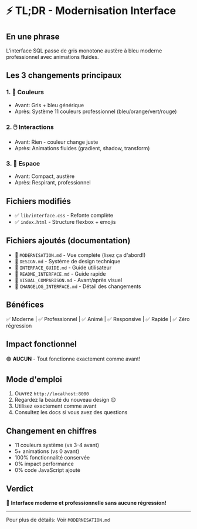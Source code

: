 # ⚡ TL;DR - Modernisation Interface

## En une phrase
L'interface SQL passe de gris monotone austère à bleu moderne professionnel avec animations fluides.

## Les 3 changements principaux

### 1. 🎨 **Couleurs**
- Avant: Gris + bleu générique
- Après: Système 11 couleurs professionnel (bleu/orange/vert/rouge)

### 2. 🖱️ **Interactions**
- Avant: Rien - couleur change juste
- Après: Animations fluides (gradient, shadow, transform)

### 3. 📐 **Espace**
- Avant: Compact, austère
- Après: Respirant, professionnel

## Fichiers modifiés
- ✅ `lib/interface.css` - Refonte complète
- ✅ `index.html` - Structure flexbox + emojis

## Fichiers ajoutés (documentation)
- 📖 `MODERNISATION.md` - Vue complète (lisez ça d'abord!)
- 📖 `DESIGN.md` - Système de design technique
- 📖 `INTERFACE_GUIDE.md` - Guide utilisateur
- 📖 `README_INTERFACE.md` - Guide rapide
- 📖 `VISUAL_COMPARISON.md` - Avant/après visuel
- 📖 `CHANGELOG_INTERFACE.md` - Détail des changements

## Bénéfices
✅ Moderne | ✅ Professionnel | ✅ Animé | ✅ Responsive | ✅ Rapide | ✅ Zéro régression

## Impact fonctionnel
🟢 **AUCUN** - Tout fonctionne exactement comme avant!

## Mode d'emploi
1. Ouvrez `http://localhost:8000`
2. Regardez la beauté du nouveau design 😍
3. Utilisez exactement comme avant
4. Consultez les docs si vous avez des questions

## Changement en chiffres
- 11 couleurs système (vs 3-4 avant)
- 5+ animations (vs 0 avant)  
- 100% fonctionnalité conservée
- 0% impact performance
- 0% code JavaScript ajouté

## Verdict
🚀 **Interface moderne et professionnelle sans aucune régression!**

---

Pour plus de détails: Voir `MODERNISATION.md`
